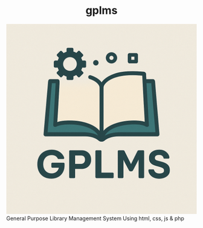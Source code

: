 <div align = "center">

# gplms

<img src = "assets/logo.png">

</div>
General Purpose Library Management System Using html, css, js &amp; php
